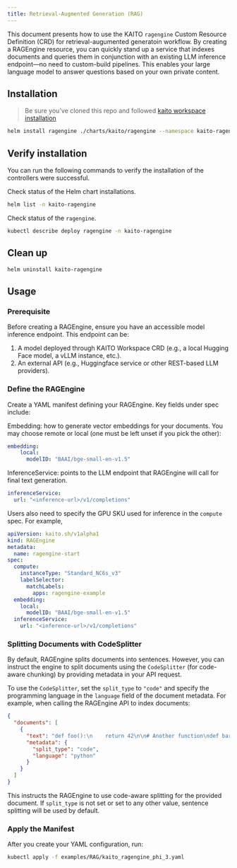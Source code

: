 ```yaml
---
title: Retrieval-Augmented Generation (RAG)
---
```


This document presents how to use the KAITO `ragengine` Custom Resource Definition (CRD) for retrieval-augumented generatoin workflow. By creating a RAGEngine resource, you can quickly stand up a service that indexes documents and queries them in conjunction with an existing LLM inference endpoint—no need to custom-build pipelines. This enables your large language model to answer questions based on your own private content.

## Installation

> Be sure you've cloned this repo and followed [kaito workspace installation](./installation.md)

```bash
helm install ragengine ./charts/kaito/ragengine --namespace kaito-ragengine --create-namespace
```

## Verify installation
You can run the following commands to verify the installation of the controllers were successful.

Check status of the Helm chart installations.

```bash
helm list -n kaito-ragengine
```

Check status of the `ragengine`.

```bash
kubectl describe deploy ragengine -n kaito-ragengine
```

## Clean up

```bash
helm uninstall kaito-ragengine
```

## Usage

### Prerequisite
Before creating a RAGEngine, ensure you have an accessible model inference endpoint. This endpoint can be:

1.	A model deployed through KAITO Workspace CRD (e.g., a local Hugging Face model, a vLLM instance, etc.).
2.	An external API (e.g., Huggingface service or other REST-based LLM providers).

### Define the RAGEngine
Create a YAML manifest defining your RAGEngine. Key fields under spec include:

Embedding: how to generate vector embeddings for your documents. You may choose remote or local (one must be left unset if you pick the other):

```yaml
embedding:
    local:
      modelID: "BAAI/bge-small-en-v1.5"
```
InferenceService: points to the LLM endpoint that RAGEngine will call for final text generation.
```yaml
inferenceService:
  url: "<inference-url>/v1/completions"
```
Users also need to specify the GPU SKU used for inference in the `compute` spec. For example,

```yaml
apiVersion: kaito.sh/v1alpha1
kind: RAGEngine
metadata:
  name: ragengine-start
spec:
  compute:
    instanceType: "Standard_NC6s_v3"
    labelSelector:
      matchLabels:
        apps: ragengine-example
  embedding:
    local:
      modelID: "BAAI/bge-small-en-v1.5"
  inferenceService:
    url: "<inference-url>/v1/completions"
```

### Splitting Documents with CodeSplitter

By default, RAGEngine splits documents into sentences. However, you can instruct the engine to split documents using the `CodeSplitter` (for code-aware chunking) by providing metadata in your API request.

To use the `CodeSplitter`, set the `split_type` to `"code"` and specify the programming language in the `language` field of the document metadata. For example, when calling the RAGEngine API to index documents:

```json
{
  "documents": [
    {
      "text": "def foo():\n    return 42\n\n# Another function\ndef bar():\n    pass",
      "metadata": {
        "split_type": "code",
        "language": "python"
      }
    }
  ]
}
```

This instructs the RAGEngine to use code-aware splitting for the provided document. If `split_type` is not set or set to any other value, sentence splitting will be used by default.

### Apply the Manifest
After you create your YAML configuration, run:
```sh
kubectl apply -f examples/RAG/kaito_ragengine_phi_3.yaml
```
